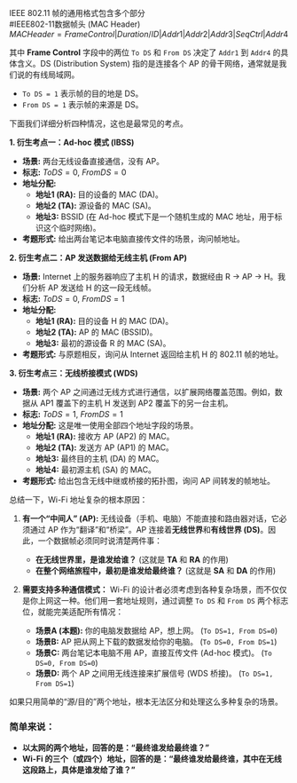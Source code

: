 IEEE 802.11 帧的通用格式包含多个部分  
#IEEE802-11数据帧头  (MAC Header)   
$MAC Header = FrameControl | Duration/ID | Addr1 | Addr2 | Addr3 | SeqCtrl | Addr4$

其中 **Frame Control** 字段中的两位 `To DS` 和 `From DS` 决定了 `Addr1` 到 `Addr4` 的具体含义。DS (Distribution System) 指的是连接各个 AP 的骨干网络，通常就是我们说的有线局域网。

*   `To DS = 1` 表示帧的目的地是 DS。
*   `From DS = 1` 表示帧的来源是 DS。

下面我们详细分析四种情况，这也是最常见的考点。

**1. 衍生考点一：Ad-hoc 模式 (IBSS)**

*   **场景:** 两台无线设备直接通信，没有 AP。
*   **标志:** $To DS=0$, $From DS=0$
*   **地址分配:**
    *   **地址1 (RA):** 目的设备的 MAC (DA)。
    *   **地址2 (TA):** 源设备的 MAC (SA)。
    *   **地址3:** BSSID (在 Ad-hoc 模式下是一个随机生成的 MAC 地址，用于标识这个临时网络)。
*   **考题形式:** 给出两台笔记本电脑直接传文件的场景，询问帧地址。

**2. 衍生考点二：AP 发送数据给无线主机 (From AP)**

*   **场景:** Internet 上的服务器响应了主机 H 的请求，数据经由 R -> AP -> H。我们分析 AP 发送给 H 的这一段无线帧。
*   **标志:** $To DS=0$, $From DS=1$
*   **地址分配:**
    *   **地址1 (RA):** 目的设备 H 的 MAC (DA)。
    *   **地址2 (TA):** AP 的 MAC (BSSID)。
    *   **地址3:** 最初的源设备 R 的 MAC (SA)。
*   **考题形式:** 与原题相反，询问从 Internet 返回给主机 H 的 802.11 帧的地址。

**3. 衍生考点三：无线桥接模式 (WDS)**

*   **场景:** 两个 AP 之间通过无线方式进行通信，以扩展网络覆盖范围。例如，数据从 AP1 覆盖下的主机 H 发送到 AP2 覆盖下的另一台主机。
*   **标志:** $To DS=1$, $From DS=1$
*   **地址分配:** 这是唯一使用全部四个地址字段的场景。
    *   **地址1 (RA):** 接收方 AP (AP2) 的 MAC。
    *   **地址2 (TA):** 发送方 AP (AP1) 的 MAC。
    *   **地址3:** 最终目的主机 (DA) 的 MAC。
    *   **地址4:** 最初源主机 (SA) 的 MAC。
*   **考题形式:** 给出包含无线中继或桥接的拓扑图，询问 AP 间转发的帧地址。


总结一下，Wi-Fi 地址复杂的根本原因：

1.  **有一个“中间人” (AP):** 无线设备（手机、电脑）不能直接和路由器对话，它必须通过 AP 作为“翻译”和“桥梁”。AP 连接着**无线世界**和**有线世界 (DS)**。因此，一个数据帧必须同时说清楚两件事：
    *   **在无线世界里，是谁发给谁？** (这就是 **TA** 和 **RA** 的作用)
    *   **在整个网络旅程中，最初是谁发给最终谁？** (这就是 **SA** 和 **DA** 的作用)

2.  **需要支持多种通信模式：** Wi-Fi 的设计者必须考虑到各种复杂场景，而不仅仅是你上网这一种。他们用一套地址规则，通过调整 `To DS` 和 `From DS` 两个标志位，就能完美适配所有情况：
    *   **场景A (本题):** 你的电脑发数据给 AP，想上网。 (`To DS=1, From DS=0`)
    *   **场景B:** AP 把从网上下载的数据发给你的电脑。 (`To DS=0, From DS=1`)
    *   **场景C:** 两台笔记本电脑不用 AP，直接互传文件 (Ad-hoc 模式)。 (`To DS=0, From DS=0`)
    *   **场景D:** 两个 AP 之间用无线连接来扩展信号 (WDS 桥接)。 (`To DS=1, From DS=1`)

如果只用简单的“源/目的”两个地址，根本无法区分和处理这么多种复杂的场景。

### 简单来说：

*   **以太网的两个地址，回答的是：“最终谁发给最终谁？”**
*   **Wi-Fi 的三个（或四个）地址，回答的是：“最终谁发给最终谁，其中在无线这段路上，具体是谁发给了谁？”**